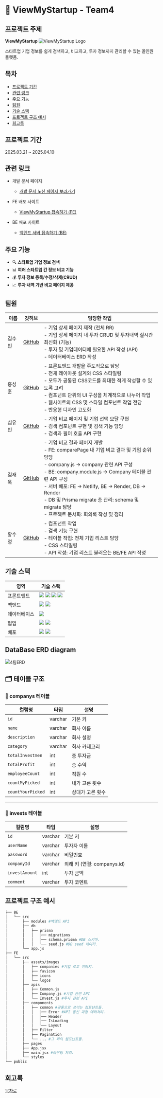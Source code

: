 # 🚀 ViewMyStartup - Team4

## 프로젝트 주제 
**ViewMyStartup**
![ViewMyStartup Logo](https://pplx-res.cloudinary.com/image/upload/v1744104891/user_uploads/HKBlYxFIrgHYJyC/img_thumbnail_view-my-startup.jpg)

스타트업 기업 정보를 쉽게 검색하고, 비교하고, 투자 정보까지 관리할 수 있는 올인원 플랫폼.

## 목차
- [프로젝트 기간](#프로젝트-기간)  
- [관련 링크](#관련-링크)
- [주요 기능](#주요-기능)  
- [팀원](#팀원)  
- [기술 스택](#기술-스택)  
- [프로젝트 구조 예시](#프로젝트-구조-예시)
- [회고록](#회고록)

## 프로젝트 기간
2025.03.21 ~ 2025.04.10

## 관련 링크
- 개발 문서 페이지
  - [개발 문서 노션 페이지 보러가기](https://emphasized-horse-08d.notion.site/Team-4-Project-Note-1c4cdb781b8880cf8bdef899d075f0e2)
    
- FE 배포 사이트
  - [ViewMyStartup 접속하기 (FE)](https://viewmystartup4team.netlify.app/)
    
- BE 배포 사이트
  - [백엔드 서버 접속하기 (BE)](https://view-my-startup-fa0a.onrender.com/)
    


## 주요 기능

- 🔍 **스타트업 기업 정보 검색**  
- 📊 **여러 스타트업 간 정보 비교 기능**
- 💰 **투자 정보 등록/수정/삭제(CRUD)**  
- 📈 **투자 내역 기반 비교 페이지 제공**

## 팀원
| 이름 | 깃허브 | 담당한 작업 |
|------|--------|-------------|
| 김수빈 | [GitHub](https://github.com/subinkim9755) | - 기업 상세 페이지 제작 (전체 RR) <br> - 기업 상세 페이지 내 투자 CRUD 및 투자내역 실시간 최신화 (기능) <br> - 투자 및 기업데이터에 필요한 API 작성 (API) <br> - 데이터베이스 ERD 작성 |
| 홍성훈 |[GitHub](https://github.com/az0319h) | - 프론트엔드 개발을 주도적으로 담당 <br> - 전체 레이아웃 설계와 CSS 스타일링 <br> - 모두가 공통된 CSS코드를 최대한 적게 작성할 수 있도록 고려 <br> - 컴포넌트 단위의 UI 구성을 체계적으로 나누어 작업 <br> - 웹사이트의 CSS 및 스타일 컴포넌트 작업 전담 <br> - 반응형 디자인 고도화 |
| 심유빈 | [GitHub](https://github.com/shimyubin) | - 기업 비교 페이지 및 기업 선택 모달 구현 <br> - 검색 컴포넌트 구현 및 검색 기능 담당 <br> - 검색과 필터 호출 API 구현 |
| 김재욱 | [GitHub](https://github.com/WooGie911) | - 기업 비교 결과 페이지 개발 <br> - FE: comparePage 내 기업 비교 결과 및 기업 순위 담당 <br> - company.js → company 관련 API 구성 <br> - BE: company.module.js → Company 테이블 관련 API 구성 <br> - 서버 배포: FE → Netlify, BE → Render, DB → Render <br> - DB 및 Prisma migrate 총 관리: schema 및 migrate 담당 <br> - 프로젝트 문서화: 회의록 작성 및 정리 |
| 황수정 |[GitHub](https://github.com/suejeong) | - 컴포넌트 작업 <br> - 검색 기능 구현 <br> - 테이블 작업: 전체 기업 리스트 담당 <br> - CSS 스타일링 <br> - API 작성: 기업 리스트 불러오는 BE/FE API 작성 |

## 기술 스택

| 영역        | 기술 스택                           |
|-------------|-------------------------------------|
| 프론트엔드   |<img src="https://img.shields.io/badge/HTML5-E34F26?style=for-the-badge&logo=html5&logoColor=white"> <img src="https://img.shields.io/badge/CSS3-1572B6?style=for-the-badge&logo=css3&logoColor=white"> <img src="https://img.shields.io/badge/JavaScript-F7DF1E?style=for-the-badge&logo=javascript&logoColor=black"> <img src="https://img.shields.io/badge/React%20Router-CA4245?style=for-the-badge&logo=react-router&logoColor=white">|
| 백엔드      |<img src="https://img.shields.io/badge/Express.js-000000?style=for-the-badge&logo=express&logoColor=white">  <img src="https://img.shields.io/badge/Prisma-2D3748?style=for-the-badge&logo=prisma&logoColor=white">|
| 데이터베이스 |<img src="https://img.shields.io/badge/PostgreSQL-4169E1?style=for-the-badge&logo=postgresql&logoColor=white">|
| 협업        |<img src="https://img.shields.io/badge/Git-F05032?style=for-the-badge&logo=git&logoColor=white"> <img src="https://img.shields.io/badge/GitHub-181717?style=for-the-badge&logo=github&logoColor=white">|
| 배포        |<img src="https://img.shields.io/badge/Netlify-00C7B7?style=for-the-badge&logo=git&logoColor=white"> <img src="https://img.shields.io/badge/Render-000000?style=for-the-badge&logo=git&logoColor=white"> |


## DataBase ERD diagram

![4팀ERD](https://github.com/user-attachments/assets/490b4ab3-3f06-427b-804b-3f11379100bd)

## 🗂️ 테이블 구조

### 📁 companys 테이블

| 컬럼명           | 타입     | 설명              |
|------------------|----------|-------------------|
| `id`             | varchar  | 기본 키            |
| `name`           | varchar  | 회사 이름          |
| `description`    | varchar  | 회사 설명          |
| `category`       | varchar  | 회사 카테고리      |
| `totalInvestmen` | int      | 총 투자금          |
| `totalProfit`    | int      | 총 수익            |
| `employeeCount`  | int      | 직원 수            |
| `countMyPicked`  | int      | 내가 고른 횟수     |
| `countYourPicked`| int      | 상대가 고른 횟수   |

---

### 📁 invests 테이블

| 컬럼명         | 타입     | 설명                         |
|----------------|----------|------------------------------|
| `id`           | varchar  | 기본 키                      |
| `userName`     | varchar  | 투자자 이름                  |
| `password`     | varchar  | 비밀번호                     |
| `companyId`    | varchar  | 외래 키 (연결: companys.id)  |
| `investAmount` | int      | 투자 금액                    |
| `comment`      | varchar  | 투자 코멘트                  |




## 프로젝트 구조 예시

```bash
├── BE
│   └── src
│       ├── modules #백엔드 API
│       ├── db 
│       │   ├── prisma 
│       │   │   ├── migrations 
│       │   │   ├── schema.prisma #DB 스키마.
│       │   │   └── seed.js #DB seed 데이터.
│       └── app.js
├── FE
│   └── src
│       ├── assets/images
│       │   ├── companies #기업 로고 이미지.
│       │   ├── favicon 
│       │   ├── icons
│       │   └── logos
│       ├── apis
│       │   ├── Common.js 
│       │   ├── Company.js #기업 관련 API
│       │   └── Invest.js #투자 관련 API
│       ├── components
│       │   ├── common #공통으로 쓰이는 컴포넌트들.
│       │   │   ├── Error #API 통신 과정 에러처리.
│       │   │   ├── Header 
│       │   │   ├── IsLoading 
│       │   │   └── Layout
│       │   ├── Filter
│       │   ├── Pagination 
│       │   └── ... #그 외의 컴포넌트들.
│       ├── pages
│       ├── App.jsx
│       ├── main.jsx #라우팅 처리.
│       └── styles
└── public
```
## 회고록


[목차로](#목차)
